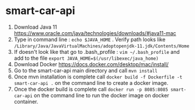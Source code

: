 # smart-car-api

1. Download Java 11 https://www.oracle.com/java/technologies/downloads/#java11-mac
2. Type in command line : `echo $JAVA_HOME` . Verify path looks like `/Library/Java/JavaVirtualMachines/adoptopenjdk-11.jdk/Contents/Home`
3. If doesn't look like that go to .bash_profile : `vim ~/.bash_profile` and add to the file `export JAVA_HOME=$(/usr/libexec/java_home)`
4. Download Docker https://docs.docker.com/desktop/mac/install/
5. Go to the smart-car-api main directory and call `mvn install`
6. Once mvn installation is complete call `docker build -f Dockerfile -t smart-car-api .` on the command line to create a docker image. 
7. Once the docker build is complete call `docker run -p 8085:8085 smart-car-api` on the command line to run the docker image on docker container. 
